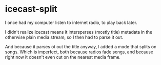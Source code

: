 # icecast-split

I once had my computer listen to internet radio, to play back later.

I didn't realize icecast means it intersperses (mostly title) metadata in the otherwise plain media stream, so I then had to parse it out.


And because it parses ot out the title anyway, I added a mode that splits on songs.
Which is imperfect, both because radios fade songs, and because right now it doesn't even cut on the nearest media frame.

